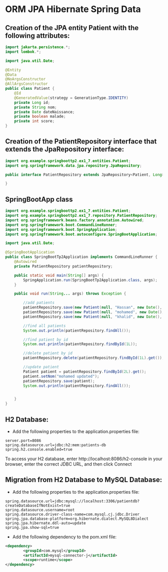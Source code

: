 # ORM JPA Hibernate Spring Data

## Creation of the JPA entity Patient with the following attributes:
````Java
import jakarta.persistence.*;
import lombok.*;

import java.util.Date;

@Entity
@Data
@NoArgsConstructor
@AllArgsConstructor
public class Patient {
    @Id
    @GeneratedValue(strategy = GenerationType.IDENTITY)
    private Long id;
    private String nom;
    private Date dateNaissance;
    private boolean malade;
    private int score;
}
````
## Creation of the PatientRepository interface that extends the JpaRepository interface:

````Java
import org.example.springboottp2.ex1_7.entities.Patient;
import org.springframework.data.jpa.repository.JpaRepository;

public interface PatientRepository extends JpaRepository<Patient, Long> {

}
````
## SpringBootApp class

````Java
import org.example.springboottp2.ex1_7.entities.Patient;
import org.example.springboottp2.ex1_7.repository.PatientRepository;
import org.springframework.beans.factory.annotation.Autowired;
import org.springframework.boot.CommandLineRunner;
import org.springframework.boot.SpringApplication;
import org.springframework.boot.autoconfigure.SpringBootApplication;

import java.util.Date;

@SpringBootApplication
public class SpringBootTp2Application implements CommandLineRunner {
    @Autowired
    private PatientRepository patientRepository;

    public static void main(String[] args) {
        SpringApplication.run(SpringBootTp2Application.class, args);
    }

    public void run(String... args) throws Exception {

        //add patients
        patientRepository.save(new Patient(null, "Hassan", new Date(), false, 0));
        patientRepository.save(new Patient(null, "mohamed", new Date(), true, 29));
        patientRepository.save(new Patient(null, "khalid", new Date(), true, 19));

        //find all patients
        System.out.println(patientRepository.findAll());

        //find patient by id
        System.out.println(patientRepository.findById(1L));

        //delete patient by id
        patientRepository.delete(patientRepository.findById(1L).get());

        //update patient
        Patient patient = patientRepository.findById(2L).get();
        patient.setNom("mohamed updated");
        patientRepository.save(patient);
        System.out.println(patientRepository.findAll());


    }
}
````
## H2 Database:
- Add the following properties to the application.properties file:
````properties
server.port=8086
spring.datasource.url=jdbc:h2:mem:patients-db
spring.h2.console.enabled=true
````
To access your H2 database, enter http://localhost:8086/h2-console in your browser, enter the correct JDBC URL, and then click Connect
## Migration from H2 Database to MySQL Database:
- Add the following properties to the application.properties file:
````properties
spring.datasource.url=jdbc:mysql://localhost:3306/patientdb?createDatabaseIfNotExist=true
spring.datasource.username=root
spring.datasource.driver-class-name=com.mysql.cj.jdbc.Driver
spring.jpa.database-platform=org.hibernate.dialect.MySQL8Dialect
spring.jpa.hibernate.ddl-auto=update
spring.jpa.show-sql=true
````
- Add the following dependency to the pom.xml file:
````xml
<dependency>
        <groupId>com.mysql</groupId>
        <artifactId>mysql-connector-j</artifactId>
        <scope>runtime</scope>
</dependency>
````
